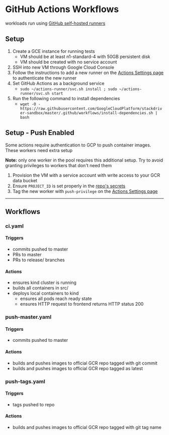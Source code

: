 # GitHub Actions Workflows

workloads run using [GitHub self-hosted runners](https://help.github.com/en/actions/automating-your-workflow-with-github-actions/about-self-hosted-runners)

## Setup

1. Create a GCE instance for running tests
    - VM should be at least n1-standard-4 with 50GB persistent disk
    - VM should be created with no service account
2. SSH into new VM through Google Cloud Console
3. Follow the instructions to add a new runner on the [Actions Settings page](https://github.com/GoogleCloudPlatform/stackdriver-sandbox/settings/actions) to authenticate the new runner
4. Set GitHub Actions as a background service
    - `sudo ~/actions-runner/svc.sh install ; sudo ~/actions-runner/svc.sh start`
5. Run the following command to install dependencies
    - `wget -O - https://raw.githubusercontent.com/GoogleCloudPlatform/stackdriver-sandbox/master/.github/workflows/install-dependencies.sh | bash`

## Setup - Push Enabled

Some actions require authentication to GCP to push container images. These workers need extra setup

**Note:** only one worker in the pool requires this additional setup. Try to avoid granting privileges to workers that don't need them

1. Provision the VM with a service account with write access to your GCR data bucket
2. Ensure `PROJECT_ID` is set properly in the [repo's secrets](https://github.com/GoogleCloudPlatform/stackdriver-sandbox/settings/secrets)
3. Tag the new worker with `push-privilege` on the [Actions Settings page](https://github.com/GoogleCloudPlatform/stackdriver-sandbox/settings/actions)

---
## Workflows

### ci.yaml

#### Triggers

- commits pushed to master
- PRs to master
- PRs to release/ branches

#### Actions

- ensures kind cluster is running
- builds all containers in src/
- deploys local containers to kind
  - ensures all pods reach ready state
  - ensures HTTP request to frontend returns HTTP status 200

### push-master.yaml

#### Triggers
- commits pushed to master

#### Actions
- builds and pushes images to official GCR repo tagged with git commit
- builds and pushes images to official GCR repo tagged as latest

### push-tags.yaml

#### Triggers
- tags pushed to repo

#### Actions
- builds and pushes images to official GCR repo tagged with git tag name

